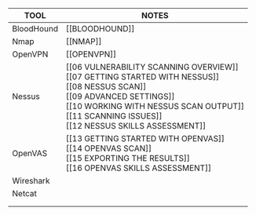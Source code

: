 | TOOL       | NOTES                                                                                                                                                                                                                                 |
| ---------- | ------------------------------------------------------------------------------------------------------------------------------------------------------------------------------------------------------------------------------------- |
| BloodHound | [[BLOODHOUND]]                                                                                                                                                                                                                        |
| Nmap       | [[NMAP]]                                                                                                                                                                                                                              |
| OpenVPN    | [[OPENVPN]]                                                                                                                                                                                                                           |
| Nessus     | [[06 VULNERABILITY SCANNING OVERVIEW]]<br>[[07 GETTING STARTED WITH NESSUS]]<br>[[08 NESSUS SCAN]]<br>[[09 ADVANCED SETTINGS]]<br>[[10 WORKING WITH NESSUS SCAN OUTPUT]]<br>[[11 SCANNING ISSUES]]<br>[[12 NESSUS SKILLS ASSESSMENT]] |
| OpenVAS    | [[13 GETTING STARTED WITH OPENVAS]]<br>[[14 OPENVAS SCAN]]<br>[[15 EXPORTING THE RESULTS]]<br>[[16 OPENVAS SKILLS ASSESSMENT]]                                                                                                        |
| Wireshark  |                                                                                                                                                                                                                                       |
| Netcat     |                                                                                                                                                                                                                                       |
|            |                                                                                                                                                                                                                                       |
|            |                                                                                                                                                                                                                                       |

